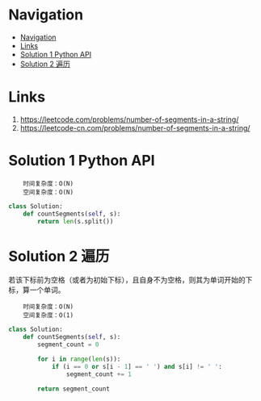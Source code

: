 # Navigation
- [Navigation](#navigation)
- [Links](#links)
- [Solution 1 Python API](#solution-1-python-api)
- [Solution 2 遍历](#solution-2-%e9%81%8d%e5%8e%86)

# Links
1. https://leetcode.com/problems/number-of-segments-in-a-string/
2. https://leetcode-cn.com/problems/number-of-segments-in-a-string/


# Solution 1 Python API
```
    时间复杂度：O(N)
    空间复杂度：O(N)
```

```python
class Solution:
    def countSegments(self, s):
        return len(s.split())
```

# Solution 2 遍历
若该下标前为空格（或者为初始下标），且自身不为空格，则其为单词开始的下标，算一个单词。
```
    时间复杂度：O(N)
    空间复杂度：O(1)
```

```python
class Solution:
    def countSegments(self, s):
        segment_count = 0

        for i in range(len(s)):
            if (i == 0 or s[i - 1] == ' ') and s[i] != ' ':
                segment_count += 1

        return segment_count
```